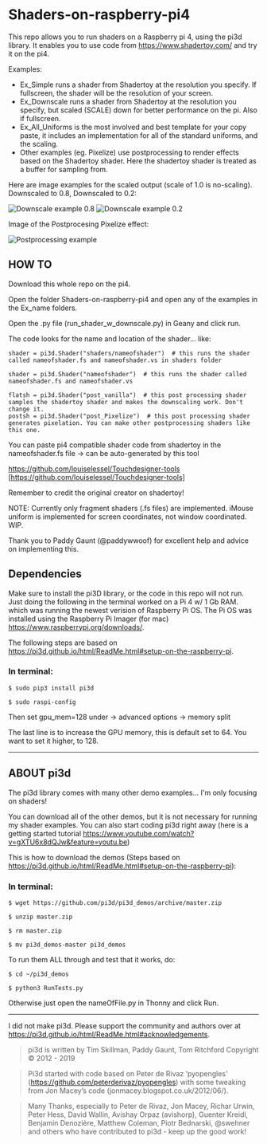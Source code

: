 # Shaders-on-raspberry-pi4

This repo allows you to run shaders on a Raspberry pi 4, using the pi3d library. 
It enables you to use code from https://www.shadertoy.com/ and try it on the pi4.

Examples:

- Ex_Simple runs a shader from Shadertoy at the resolution you specify. If fullscreen, the shader will be the resolution of your screen.
- Ex_Downscale runs a shader from Shadertoy at the resolution you specify, but scaled (SCALE) down for better performance on the pi. Also if fullscreen.
- Ex_All_Uniforms is the most involved and best template for your copy paste, it includes an implementation for all of the standard uniforms, and the scaling.
- Other examples (eg. Pixelize) use postprocessing to render effects based on the Shadertoy shader. Here the shadertoy shader is treated as a buffer for sampling from.


Here are image examples for the scaled output (scale of 1.0 is no-scaling).
Downscaled to 0.8, Downscaled to 0.2:

![Downscale example 0.8](https://github.com/louiselessel/Shaders-on-raspberry-pi4/blob/master/Documentation/Screenshot_0.8scale.png)
![Downscale example 0.2](https://github.com/louiselessel/Shaders-on-raspberry-pi4/blob/master/Documentation/Screenshot_0.2scale.png)

Image of the Postprocesing Pixelize effect:

![Postprocessing example](https://github.com/louiselessel/Shaders-on-raspberry-pi4/blob/master/Documentation/Screenshot_postprocessing.png)


## HOW TO

Download this whole repo on the pi4.
  
Open the folder Shaders-on-raspberry-pi4 and open any of the examples in the Ex_name folders.
  
Open the .py file (run_shader_w_downscale.py) in Geany and click run.


The code looks for the name and location of the shader... like:
	
	shader = pi3d.Shader("shaders/nameofshader")  # this runs the shader called nameofshader.fs and nameofshader.vs in shaders folder
	
	shader = pi3d.Shader("nameofshader")  # this runs the shader called nameofshader.fs and nameofshader.vs
		
	flatsh = pi3d.Shader("post_vanilla")  # this post processing shader samples the shadertoy shader and makes the downscaling work. Don't change it.
	postsh = pi3d.Shader("post_Pixelize")  # this post processing shader generates pixelation. You can make other postprocessing shaders like this one.


You can paste pi4 compatible shader code from shadertoy in the nameofshader.fs file -> can be auto-generated by this tool

https://github.com/louiselessel/Touchdesigner-tools [https://github.com/louiselessel/Touchdesigner-tools]

Remember to credit the original creator on shadertoy!


NOTE: 
Currently only fragment shaders (.fs files) are implemented.
iMouse uniform is implemented for screen coordinates, not window coordinated. WIP.


Thank you to Paddy Gaunt (@paddywwoof) for excellent help and advice on implementing this.


## Dependencies

Make sure to install the pi3D library, or the code in this repo will not run.
Just doing the following in the terminal worked on a Pi 4 w/ 1 Gb RAM. which was running the newest verision of Raspberry Pi OS.
The Pi OS was installed using the Raspberry Pi Imager (for mac) https://www.raspberrypi.org/downloads/.

The following steps are based on https://pi3d.github.io/html/ReadMe.html#setup-on-the-raspberry-pi.

### In terminal:

	$ sudo pip3 install pi3d

	$ sudo raspi-config

Then set gpu_mem=128 under -> advanced options -> memory split

The last line is to increase the GPU memory, this is default set to 64.
You want to set it higher, to 128.


-------------
## ABOUT pi3d

The pi3d library comes with many other demo examples... I'm only focusing on shaders!

You can download all of the other demos, but it is not necessary for running my shader examples. 
You can also start coding pi3d right away (here is a getting started tutorial https://www.youtube.com/watch?v=gXTU6x8dQJw&feature=youtu.be)

This is how to download the demos (Steps based on https://pi3d.github.io/html/ReadMe.html#setup-on-the-raspberry-pi):

### In terminal:

	$ wget https://github.com/pi3d/pi3d_demos/archive/master.zip

	$ unzip master.zip

	$ rm master.zip

	$ mv pi3d_demos-master pi3d_demos



To run them ALL through and test that it works, do:

	$ cd ~/pi3d_demos

	$ python3 RunTests.py

Otherwise just open the nameOfFile.py in Thonny and click Run.

-------------

I did not make pi3d.
Please support the community and authors over at https://pi3d.github.io/html/ReadMe.html#acknowledgements.

> pi3d is written by Tim Skillman, Paddy Gaunt, Tom Ritchford Copyright © 2012 - 2019

> Pi3d started with code based on Peter de Rivaz ‘pyopengles’ (https://github.com/peterderivaz/pyopengles) with some tweaking from Jon Macey’s code (jonmacey.blogspot.co.uk/2012/06/).

> Many Thanks, especially to Peter de Rivaz, Jon Macey, Richar Urwin, Peter Hess, David Wallin, Avishay Orpaz (avishorp), Guenter Kreidl, Benjamin Denozière, Matthew Coleman, Piotr Bednarski, @swehner and others who have contributed to pi3d - keep up the good work!
